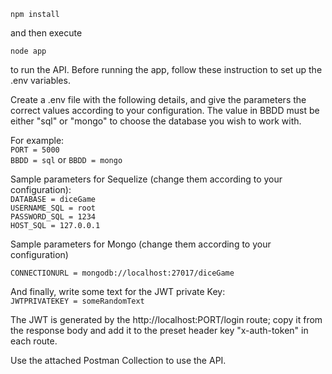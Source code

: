 `npm install`

and then execute

`node app`

to run the API. Before running the app, follow these instruction to set up the .env variables.

Create a .env file with the following details, and give the parameters the correct values according to your configuration.
The value in BBDD must be either "sql" or "mongo" to choose the database you wish to work with.

For example: <br>
`PORT = 5000` <br>
`BBDD = sql` or `BBDD = mongo` 


Sample parameters for Sequelize (change them according to your configuration): <br>
`DATABASE = diceGame` <br>
`USERNAME_SQL = root` <br>
`PASSWORD_SQL = 1234` <br>
`HOST_SQL = 127.0.0.1` <br>

Sample parameters for Mongo (change them according to your configuration)

`CONNECTIONURL = mongodb://localhost:27017/diceGame`

And finally, write some text for the JWT private Key: <br>
`JWTPRIVATEKEY = someRandomText`


The JWT is generated by the http://localhost:PORT/login route; copy it from the response body and add it to the preset header key "x-auth-token" in each route.

Use the attached Postman Collection to use the API.

